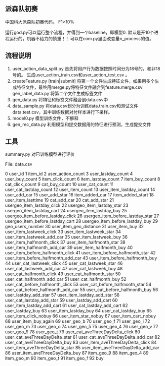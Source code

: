 ## 派森队初赛
中国科大派森队初赛代码。 F1>10%

运行god.py可以运行整个流程，并得到一个baseline，即模型0.
默认是开10个进程运行的，机器不给力的慎重！！可以在com.py里面改变量n_process的值。

## 流程说明

1. user_action_data_split.py 首先将用户行为数据按照时间分为18号的，和非18号的。
生成user_action_train.csv和user_action_test.csv 。
2. createFeature.py [train|submit] 将第一个文件生成特征文件，如果用多个生成特征文件，最终用merge.py将特征文件融合到feature.merge.csv
gen_label_data.py 将第二个文件生成标签文件
3. gen_data.py 将特征和标签文件融合到data.csv中
4. data_sample.py 将data.csv划分为训练data.train.csv和测试文件data.test.csv，其中训练数据对付样本进行下采样。
5. model0.py 模型训练文件，不解释
6. gen_rec_data.py 利用模型和提交数据用的特征进行预测，生成提交文件

## 工具
summary.py 对已训练模型进行评价


File: data.csv

0 user_id
1 item_id
2 user_action_count
3 user_lastday_count
4 user_buy_count
5 item_click_count
6 item_lastday_count
7 item_buy_count
8 cat_click_count
9 cat_buy_count
10 user_cat_count
11 user_cat_lastday_count
12 user_item_count
13 user_item_lastday_count
14 user_add_car
15 user_add_star
16 item_added_car
17 item_added_start
18 user_item_lasttime
19 cat_add_car
20 cat_add_star
21 usergeo_item_lastday_click
22 usergeo_item_lastday_star
23 usergeo_item_lastday_cart
24 usergeo_item_lastday_buy
25 usergeo_item_before_lastday_click
26 usergeo_item_before_lastday_star
27 usergeo_item_before_lastday_cart
28 usergeo_item_before_lastday_buy
29 geo_users_number
30 user_item_geo_distance
31 user_item_buy
32 user_item_lastweek_click
33 user_item_lastweek_star
34 user_item_lastweek_add_car
35 user_item_lastweek_buy
36 user_item_halfmonth_click
37 user_item_halfmonth_star
38 user_item_halfmonth_add_car
39 user_item_halfmonth_buy
40 user_item_before_halfmonth_click
41 user_item_before_halfmonth_star
42 user_item_before_halfmonth_add_car
43 user_item_before_halfmonth_buy
44 user_cat_lastweek_click
45 user_cat_lastweek_star
46 user_cat_lastweek_add_car
47 user_cat_lastweek_buy
48 user_cat_halfmonth_click
49 user_cat_halfmonth_star
50 user_cat_halfmonth_add_car
51 user_cat_halfmonth_buy
52 user_cat_before_halfmonth_click
53 user_cat_before_halfmonth_star
54 user_cat_before_halfmonth_add_car
55 user_cat_before_halfmonth_buy
56 user_lastday_add_star
57 user_item_lastday_add_star
58 user_cat_lastday_add_star
59 user_lastday_add_cart
60 user_item_lastday_add_cart
61 user_cat_lastday_add_cart
62 user_lastday_buy
63 user_item_lastday_buy
64 user_cat_lastday_buy
65 user_item_click_nobuy
66 user_item_star_nobuy
67 user_item_cart_nobuy
68 user_item_buy_again
69 user_geo_b
70 user_geo_f
71 user_geo_i
72 user_geo_m
73 user_geo_o
74 user_geo_5
75 user_geo_4
76 user_geo_v
77 user_geo_9
78 user_geo_t
79 user_cat_aveThreeDayDelta_click
80 user_cat_aveThreeDayDelta_star
81 user_cat_aveThreeDayDelta_add_car
82 user_cat_aveThreeDayDelta_buy
83 user_item_aveThreeDayDelta_click
84 user_item_aveThreeDayDelta_star
85 user_item_aveThreeDayDelta_add_car
86 user_item_aveThreeDayDelta_buy
87 item_geo_9
88 item_geo_4
89 item_geo_m
90 item_geo_t
91 item_geo_f
92 buy
